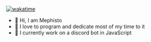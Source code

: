 [![wakatime](https://wakatime.com/badge/user/f9d04252-581b-43cf-8bc2-31351c68d2e6.svg)](https://wakatime.com/@f9d04252-581b-43cf-8bc2-31351c68d2e6)

- 👋 Hi, I am Mephisto
- 👀 I love to program and dedicate most of my time to it
- 🌱 I currently work on a discord bot in JavaScript

<!---
Mephisto5558/Mephisto5558 is a ✨ special ✨ repository because its `README.md` (this file) appears on your GitHub profile.
You can click the Preview link to take a look at your changes.
--->
